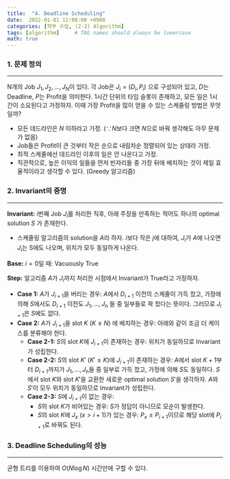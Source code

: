 ```yaml
---
title:  "4. Deadline Scheduling"
date:  2022-01-01 12:00:00 +0900
categories: [학부 수업, (2-2) Algorithm]
tags: [algorithm]     # TAG names should always be lowercase
math: true
---
```


### 1. 문제 정의

---

N개의 Job $J_1, J_2, ..., J_N$이 있다. 각 Job은 $J_i=(D_i, P_i)$ 으로 구성되어 있고, $D$는 Deadline, $P$는 Profit을 의미한다. 1시간 단위의 타임 슬롯이 존재하고, 모든 일은 1시간이 소요된다고 가정하자. 이때 가장 Profit을 많이 얻을 수 있는 스케줄링 방법은 무엇일까?

- 모든 데드라인은 $N$ 이하라고 가정. ($\because N$보다 크면 $N$으로 바꿔 생각해도 아무 문제가 없음)
- Job들은 Profit이 큰 것부터 작은 순으로 내림차순 정렬되어 있는 상태라 가정.
- 최적 스케줄에선 데드라인 이후의 일은 안 나온다고 가정.
- 직관적으로, 높은 이익의 일들을 먼저 빈자리들 중 가장 뒤에 배치하는 것이 제일 효율적이라고 생각할 수 있다. (Greedy 알고리즘)

### 2. Invariant의 증명

---

**Invariant:** $i$번째 Job $J_i$를 처리한 직후, 아래 주장을 만족하는 적어도 하나의 optimal solution $S$ 가 존재한다.
- 스케줄링 알고리즘의 solution을 $A$라 하자. $i$보다 작은 $j$에 대하여, $J_i$가 $A$에 나오면 $J_i$는 S에도 나오며, 위치가 모두 동일하게 나온다.

**Base:** $i=0$일 때: Vacuously True

**Step:** 알고리즘 $A$가 $J_i$까지 처리한 시점에서 Invariant가 True라고 가정하자.

- **Case 1:** $A$가 $J_{i+1}$을 버리는 경우: $A$에서 $D_{i+1}$ 이전의 스케줄이 가득 찼고, 가정에 의해 $S$에서도 $D_{i+1}$ 이전도 $J_1, ..., J_n$ 들 중 일부들로 꽉 찼다는 뜻이다. 그러므로 $J_{i+1}$은 $S$에도 없다.
- **Case 2:** $A$가 $J_{i+1}$을 slot $K\ (K \leq N)$ 에 배치하는 경우: 아래와 같이 조금 더 케이스를 분류해야 한다.
  - **Case 2-1:** $S$의 slot $K$에 $J_{i+1}$이 존재하는 경우: 위치가 동일하므로 Invariant가 성립한다.
  - **Case 2-2:** $S$의 slot $K'\ (K' \leq K)$에 $J_{i+1}$이 존재하는 경우: $A$에서 slot $K+1$부터 $D_{i+1}$까지가 $J_1, ..., J_n$들 중 일부로 가득 찼고, 가정에 의해 $S$도 동일하다. $S$에서 slot $K$와 slot $K'$을 교환한 새로운 optimal solution $S'$을 생각하자. $A$와 $S'$이 모두 위치가 동일하므로 Invariant가 성립한다.
  - **Case 2-3:** $S$에 $J_{i+1}$이 없는 경우:
    - $S$의 slot $K$가 비어있는 경우: $S$가 정답이 아니므로 모순이 발생한다.
    - $S$의 slot $K$에 $J_x\ (x > i+1)$가 있는 경우: $P_x \leq P_{i+1}$이므로 해당 slot에 $P_{i+1}$로 바꿔도 된다.

### 3. Deadline Scheduling의 성능

---

균형 트리를 이용하여 $O(N\log N)$ 시간만에 구할 수 있다.